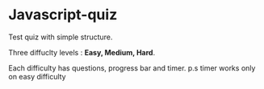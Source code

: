 # Javascript-quiz

Test quiz with simple structure.

Three diffuclty levels : **Easy, Medium, Hard**.

Each difficulty has questions, progress bar and timer.
p.s timer works only on easy difficulty
